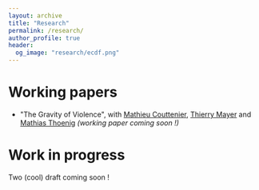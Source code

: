 ```yaml
---
layout: archive
title: "Research"
permalink: /research/
author_profile: true
header:
  og_image: "research/ecdf.png"
---
```


Working papers
=============

- "The Gravity of Violence", with [Mathieu Couttenier](), [Thierry Mayer]() and [Mathias Thoenig]() _(working paper coming soon !)_


Work in progress
=============

Two (cool) draft coming soon !
